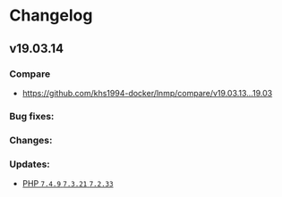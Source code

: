 # Changelog

## v19.03.14

### Compare

* https://github.com/khs1994-docker/lnmp/compare/v19.03.13...19.03

### Bug fixes:

### Changes:

### Updates:

* [PHP `7.4.9` `7.3.21` `7.2.33`](https://www.php.net/ChangeLog-7.php#7.4.9)
